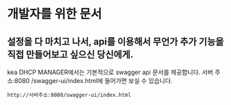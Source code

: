 개발자를 위한 문서
===============

설정을 다 마치고 나서, api를 이용해서 무언가 추가 기능을 직접 만들어보고 싶으신 당신에게.
-------------

kea DHCP MANAGER에서는 기본적으로 swagger api 문서를 제공합니다.
서버 주소:8080 /swagger-ui/index.html에 들어가면 보실 수 있습니다.

`http://서버주소:8080/swagger-ui/index.html`
